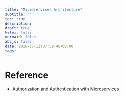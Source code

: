 ```yaml
---
title: "Microservices Architecture"
subtitle: ""
toc: true
description:
draft: true
katex: false
mermaid: false
abcjs: false
date: 2018-03-12T07:59:40+08:00
tags:
---
```



# Reference
- [Authorization and Authentication with Microservices][@1]

<!-- reference links -->

[@1]: http://blog.leanix.net/en/authorization-authentication-with-microservices
